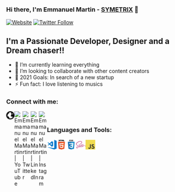 ### Hi there, I'm Emmanuel Martin - [SYMETRIX][website] 👋

[![Website](https://img.shields.io/website?label=emmanuelcreations.in&style=for-the-badge&url=https%3A%2F%2Femmanuelcreations.in)](https://emmanuelcreations.in)
[![Twitter Follow](https://img.shields.io/twitter/follow/EmmanuelMartin?color=1DA1F2&logo=twitter&style=for-the-badge)](https://twitter.com/intent/follow?original_referer=https%3A%2F%2Fgithub.com%2FcodeSTACKr&screen_name=EmmanuelMartin)

## I'm a Passionate Developer, Designer and a Dream chaser!!

- 🌱 I’m currently learning everything
- 👯 I’m looking to collaborate with other content creators
- 🥅 2021 Goals: In search of a new startup
- ⚡ Fun fact: I love listening to musics

### Connect with me:

[<img align="left" alt="emmanuelcreations.in" width="22px" src="https://raw.githubusercontent.com/iconic/open-iconic/master/svg/globe.svg" />][website]
[<img align="left" alt="Emmanuel Martin | YouTube" width="22px" src="https://cdn.jsdelivr.net/npm/simple-icons@v3/icons/youtube.svg" />][youtube]
[<img align="left" alt="Emmanuel Martin | Twitter" width="22px" src="https://cdn.jsdelivr.net/npm/simple-icons@v3/icons/twitter.svg" />][twitter]
[<img align="left" alt="Emmanuel Martin | LinkedIn" width="22px" src="https://cdn.jsdelivr.net/npm/simple-icons@v3/icons/linkedin.svg" />][linkedin]
[<img align="left" alt="Emmanuel Martin | Instagram" width="22px" src="https://cdn.jsdelivr.net/npm/simple-icons@v3/icons/instagram.svg" />][instagram]

<br />

### Languages and Tools:

<img align="left" alt="Visual Studio Code" width="26px" src="https://raw.githubusercontent.com/github/explore/80688e429a7d4ef2fca1e82350fe8e3517d3494d/topics/visual-studio-code/visual-studio-code.png" />
<img align="left" alt="HTML5" width="26px" src="https://raw.githubusercontent.com/github/explore/80688e429a7d4ef2fca1e82350fe8e3517d3494d/topics/html/html.png" />
<img align="left" alt="CSS3" width="26px" src="https://raw.githubusercontent.com/github/explore/80688e429a7d4ef2fca1e82350fe8e3517d3494d/topics/css/css.png" />
<img align="left" alt="Sass" width="26px" src="https://raw.githubusercontent.com/github/explore/80688e429a7d4ef2fca1e82350fe8e3517d3494d/topics/sass/sass.png" />
<img align="left" alt="JavaScript" width="26px" src="https://raw.githubusercontent.com/github/explore/80688e429a7d4ef2fca1e82350fe8e3517d3494d/topics/javascript/javascript.png" />

<br />
<br />

[website]: https://www.emmanuelcreations.in
[twitter]: https://twitter.com/ec_officials
[youtube]: https://www.youtube.com/channel/UCha3o_s0Ze0zIhIiTYpGRnQ
[instagram]: https://www.instagram.com/the.record.label/
[linkedin]: https://www.linkedin.com/in/emmanuelcreations/
